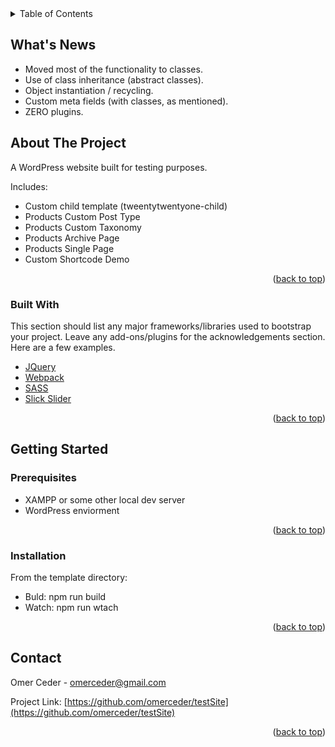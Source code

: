 <!-- TABLE OF CONTENTS -->
<details>
  <summary>Table of Contents</summary>
  <ol>
    <li>
      <a href="#whats-new">What's New</a>
      <a href="#about-the-project">About The Project</a>
      <ul>
        <li><a href="#built-with">Built With</a></li>
      </ul>
    </li>
    <li>
      <a href="#getting-started">Getting Started</a>
      <ul>
        <li><a href="#prerequisites">Prerequisites</a></li>
        <li><a href="#installation">Installation</a></li>
      </ul>
    </li>
    <li><a href="#contact">Contact</a></li>
  </ol>
</details>

<!-- WHAT'S NEW -->
## What's News

* Moved most of the functionality to classes.
* Use of class inheritance (abstract classes).
* Object instantiation / recycling.
* Custom meta fields (with classes, as mentioned).
* ZERO plugins.

<!-- ABOUT THE PROJECT -->
## About The Project

A WordPress website built for testing purposes.

Includes:
* Custom child template (tweentytwentyone-child)
* Products Custom Post Type
* Products Custom Taxonomy
* Products Archive Page
* Products Single Page
* Custom Shortcode Demo

<p align="right">(<a href="#top">back to top</a>)</p>

### Built With

This section should list any major frameworks/libraries used to bootstrap your project. Leave any add-ons/plugins for the acknowledgements section. Here are a few examples.

* [JQuery](https://jquery.com)
* [Webpack](https://webpack.js.org/)
* [SASS](https://sass-lang.com/)
* [Slick Slider](https://kenwheeler.github.io/slick/)

<p align="right">(<a href="#top">back to top</a>)</p>

<!-- GETTING STARTED -->
## Getting Started

### Prerequisites

* XAMPP or some other local dev server
* WordPress enviorment

<p align="right">(<a href="#top">back to top</a>)</p>

### Installation

From the template directory:

* Buld: npm run build
* Watch: npm run wtach

<p align="right">(<a href="#top">back to top</a>)</p>

<!-- CONTACT -->
## Contact

Omer Ceder - omerceder@gmail.com

Project Link: [https://github.com/omerceder/testSite](https://github.com/omerceder/testSite)

<p align="right">(<a href="#top">back to top</a>)</p>
